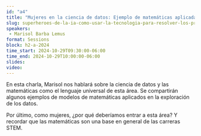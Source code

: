 ```yaml
---
id: "a4"
title: "Mujeres en la ciencia de datos: Ejemplo de matemáticas aplicadas."
slug: superheroes-de-la-ia-como-usar-la-tecnologia-para-resolver-los-problemas-del-mundo
speakers:
 - Marisol Barba Lemus
format: Sessions
block: h2-a-2024
time_start: 2024-10-29T09:30:00-06:00
time_end: 2024-10-29T10:00:00-06:00
slides: 
video: 
---
```


En esta charla, Marisol nos hablará sobre la ciencia de datos y las matemáticas como el lenguaje universal de esta área. Se compartirán algunos ejemplos de modelos de matemáticas aplicados en la exploración de los datos.

Por último, como mujeres, ¿por qué deberíamos entrar a esta área? Y recordar que las matemáticas son una base en general de las carreras STEM.